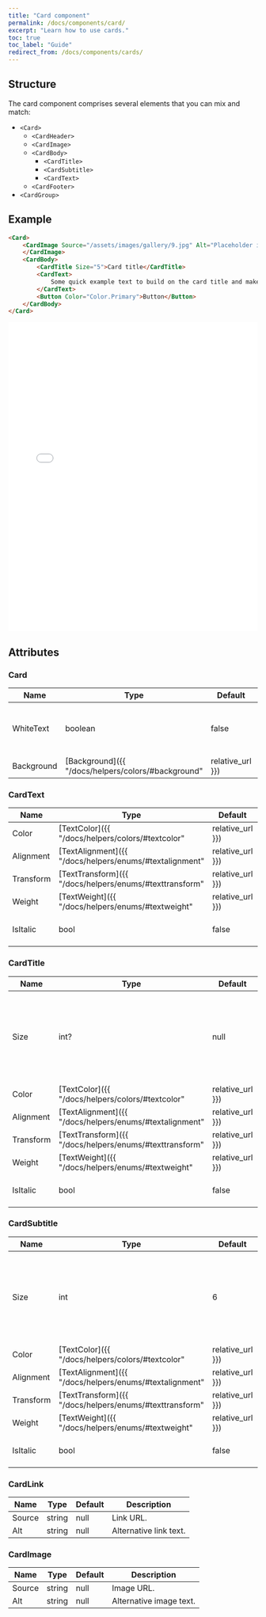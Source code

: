 ```yaml
---
title: "Card component"
permalink: /docs/components/card/
excerpt: "Learn how to use cards."
toc: true
toc_label: "Guide"
redirect_from: /docs/components/cards/
---
```


## Structure

The card component comprises several elements that you can mix and match:

- `<Card>`
  - `<CardHeader>`
  - `<CardImage>`
  - `<CardBody>`
    - `<CardTitle>`
    - `<CardSubtitle>`
    - `<CardText>`
  - `<CardFooter>`
- `<CardGroup>`

## Example

```html
<Card>
    <CardImage Source="/assets/images/gallery/9.jpg" Alt="Placeholder image">
    </CardImage>
    <CardBody>
        <CardTitle Size="5">Card title</CardTitle>
        <CardText>
            Some quick example text to build on the card title and make up the bulk of the card's content.
        </CardText>
        <Button Color="Color.Primary">Button</Button>
    </CardBody>
</Card>
```

<iframe src="/examples/cards/basic/" frameborder="0" scrolling="no" style="width:100%;height:625px;"></iframe>

## Attributes

### Card

| Name          | Type                                                                       | Default          | Description                                                                                 |
|---------------|----------------------------------------------------------------------------|------------------|---------------------------------------------------------------------------------------------|
| WhiteText     | boolean                                                                    | false            | Sets the white text when using the darker background.                                       |
| Background    | [Background]({{ "/docs/helpers/colors/#background" | relative_url }})      | `None`           | Sets the bar background color.                                                              |

### CardText

| Name          | Type                                                                       | Default          | Description                                                                                 |
|---------------|----------------------------------------------------------------------------|------------------|---------------------------------------------------------------------------------------------|
| Color         | [TextColor]({{ "/docs/helpers/colors/#textcolor" | relative_url }})        | `None`           | Sets the text color.                                                                        |
| Alignment     | [TextAlignment]({{ "/docs/helpers/enums/#textalignment" | relative_url }}) | `Left`           | Sets the text alignment.                                                                    |
| Transform     | [TextTransform]({{ "/docs/helpers/enums/#texttransform" | relative_url }}) | `None`           | Sets the text transformation.                                                               |
| Weight        | [TextWeight]({{ "/docs/helpers/enums/#textweight" | relative_url }})       | `None`           | Sets the text weight.                                                                       |
| IsItalic      | bool                                                                       | false            | Italicize text if set to true.                                                              |

### CardTitle

| Name          | Type                                                                       | Default          | Description                                                                                 |
|---------------|----------------------------------------------------------------------------|------------------|---------------------------------------------------------------------------------------------|
| Size          | int?                                                                       | null             | Number from 1 to 6 that defines the title size where the smaller number means larger text.  |
| Color         | [TextColor]({{ "/docs/helpers/colors/#textcolor" | relative_url }})        | `None`           | Sets the text color.                                                                        |
| Alignment     | [TextAlignment]({{ "/docs/helpers/enums/#textalignment" | relative_url }}) | `Left`           | Sets the text alignment.                                                                    |
| Transform     | [TextTransform]({{ "/docs/helpers/enums/#texttransform" | relative_url }}) | `None`           | Sets the text transformation.                                                               |
| Weight        | [TextWeight]({{ "/docs/helpers/enums/#textweight" | relative_url }})       | `None`           | Sets the text weight.                                                                       |
| IsItalic      | bool                                                                       | false            | Italicize text if set to true.                                                              |

### CardSubtitle

| Name          | Type                                                                       | Default          | Description                                                                                 |
|---------------|----------------------------------------------------------------------------|------------------|---------------------------------------------------------------------------------------------|
| Size          | int                                                                        | 6                | Number from 1 to 6 that defines the subtitle size where the smaller number means larger text.  |
| Color         | [TextColor]({{ "/docs/helpers/colors/#textcolor" | relative_url }})        | `None`           | Sets the text color.                                                                        |
| Alignment     | [TextAlignment]({{ "/docs/helpers/enums/#textalignment" | relative_url }}) | `Left`           | Sets the text alignment.                                                                    |
| Transform     | [TextTransform]({{ "/docs/helpers/enums/#texttransform" | relative_url }}) | `None`           | Sets the text transformation.                                                               |
| Weight        | [TextWeight]({{ "/docs/helpers/enums/#textweight" | relative_url }})       | `None`           | Sets the text weight.                                                                       |
| IsItalic      | bool                                                                       | false            | Italicize text if set to true.                                                              |

### CardLink

| Name          | Type                                                                       | Default          | Description                                                                                 |
|---------------|----------------------------------------------------------------------------|------------------|---------------------------------------------------------------------------------------------|
| Source        | string                                                                     | null             | Link URL.                                                                                   |
| Alt           | string                                                                     | null             | Alternative link text.                                                                      |

### CardImage

| Name          | Type                                                                       | Default          | Description                                                                                 |
|---------------|----------------------------------------------------------------------------|------------------|---------------------------------------------------------------------------------------------|
| Source        | string                                                                     | null             | Image URL.                                                                                  |
| Alt           | string                                                                     | null             | Alternative image text.                                                                     |